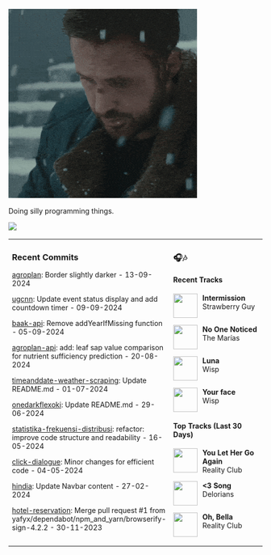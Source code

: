 ![](https://github.com/yafyx/yafyx/blob/main/gif/sadgosling.gif)

Doing silly programming things.

<img src="https://skillicons.dev/icons?i=python,golang,typescript,nodejs,react,nextjs,laravel,tailwind,prisma,postgresql,mongodb,mysql" />

<table><tr>
<td valign="top" width="50%">

### Recent Commits

<!-- recent_commits starts -->
[agroplan](https://github.com/yafyx/agroplan/commit/fda14c3a79148b8ccced3255f31be0bdea30b038): Border slightly darker - 13-09-2024

[ugcnn](https://github.com/yafyx/ugcnn/commit/7b622f68c0fda3d840915b0e5adbf9c8ace923bf): Update event status display and add countdown timer - 09-09-2024

[baak-api](https://github.com/yafyx/baak-api/commit/3a822f83b44e2be4bcbc66f307c7fe2734c1369f): Remove addYearIfMissing function - 05-09-2024

[agroplan-api](https://github.com/yafyx/agroplan-api/commit/5fcd252868fca6f827408c7e629fe26407c3346f): add: leaf sap value comparison for nutrient sufficiency prediction - 20-08-2024

[timeanddate-weather-scraping](https://github.com/yafyx/timeanddate-weather-scraping/commit/7b114d739f870b5ea486fe05adb33b177ac5ad7c): Update README.md - 01-07-2024

[onedarkflexoki](https://github.com/yafyx/onedarkflexoki/commit/13db08acb9f7e7a50ff2192e626e484533f67175): Update README.md - 29-06-2024

[statistika-frekuensi-distribusi](https://github.com/yafyx/statistika-frekuensi-distribusi/commit/83eee4d905146aed84436041597fa2158661c7ac): refactor: improve code structure and readability - 16-05-2024

[click-dialogue](https://github.com/yafyx/click-dialogue/commit/21a3edc21ee883cbe1f0046fc6dd51c6e433ddac): Minor changes for efficient code - 04-05-2024

[hindia](https://github.com/yafyx/hindia/commit/a37b7d678456ec7e43e60f73f861593b14f41ddd): Update Navbar content - 27-02-2024

[hotel-reservation](https://github.com/yafyx/hotel-reservation/commit/0fc47e5392fc00b751454734f3da941d5d8d79cb): Merge pull request #1 from yafyx/dependabot/npm_and_yarn/browserify-sign-4.2.2 - 30-11-2023
<!-- recent_commits ends -->

</td>
<td valign="top" width="50%">

### 🎧🎶

#### Recent Tracks

<!-- recent_tracks starts -->
<img src="https://lastfm.freetls.fastly.net/i/u/300x300/724c57b3a6cb1f894ea71afdc056a5ff.jpg" width="48" height="48" align="left" style="margin-right: 10px;"/>**Intermission**<br>Strawberry Guy<br clear="left">

<img src="https://lastfm.freetls.fastly.net/i/u/300x300/4bb4a3276e1da6aebbe9ca3a93fbabcf.png" width="48" height="48" align="left" style="margin-right: 10px;"/>**No One Noticed**<br>The Marías<br clear="left">

<img src="https://lastfm.freetls.fastly.net/i/u/300x300/feeedb0df4c1c5aaca314cdbfed7dc30.jpg" width="48" height="48" align="left" style="margin-right: 10px;"/>**Luna**<br>Wisp<br clear="left">

<img src="https://lastfm.freetls.fastly.net/i/u/300x300/b7e7124bf7e877c85f2d90e5ea6454f4.jpg" width="48" height="48" align="left" style="margin-right: 10px;"/>**Your face**<br>Wisp<br clear="left">
<!-- recent_tracks ends -->

#### Top Tracks (Last 30 Days)

<!-- top_tracks starts -->
<img src="https://lastfm.freetls.fastly.net/i/u/300x300/2a96cbd8b46e442fc41c2b86b821562f.png" width="48" height="48" align="left" style="margin-right: 10px;"/>**You Let Her Go Again**<br>Reality Club<br clear="left">

<img src="https://lastfm.freetls.fastly.net/i/u/300x300/2a96cbd8b46e442fc41c2b86b821562f.png" width="48" height="48" align="left" style="margin-right: 10px;"/>**<3 Song**<br>Delorians<br clear="left">

<img src="https://lastfm.freetls.fastly.net/i/u/300x300/2a96cbd8b46e442fc41c2b86b821562f.png" width="48" height="48" align="left" style="margin-right: 10px;"/>**Oh, Bella**<br>Reality Club<br clear="left">
<!-- top_tracks ends -->

</td>
</tr></table>

